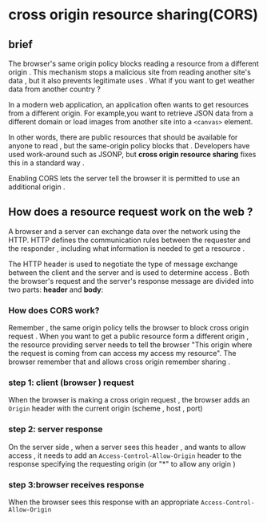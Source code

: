 # cross origin resource sharing(CORS)

## brief

The browser's same origin policy blocks reading a resource from a different origin . This mechanism stops a malicious site from reading another site's data , but it also prevents legitimate uses . What if you want to get weather data from another country ?

In a modern web application, an application often wants to get resources from a different  origin. For example,you want to retrieve JSON data from a different domain or load images from another site into a `<canvas>` element.

In other words, there are public resources that should be available for anyone to read , but the same-origin policy blocks that . Developers have used work-around such as JSONP, but **cross origin resource sharing** fixes this in a standard way .

Enabling CORS lets the server tell the browser it is permitted to use an additional origin .

## How does a resource request work on the web ?

A browser and a server can exchange data over the network using the HTTP. HTTP defines the communication rules between the requester and the responder , including what information is needed to get a resource .

The HTTP header is used to negotiate the type of message exchange between the client and the server and is used to determine access . Both the browser's request and the server's response message are divided into two parts: **header** and **body**:

### How does CORS work?

Remember , the same origin policy tells the browser to block cross origin request . When you want to get a public resource form a different origin , the resource providing server needs to tell the browser "This origin where the request is coming from can access my access my resource". The browser remember that and allows cross origin remember sharing .

### step 1: client (browser ) request

When the browser is making a cross origin request , the browser adds an `Origin` header with the current origin (scheme , host , port)

### step 2: server response

On the server side , when a server sees this header , and wants to allow access , it needs to add an `Access-Control-Allow-Origin` header to the response specifying the requesting origin (or "*" to allow any origin )

### step 3:browser receives response 

When the browser sees this response with an appropriate `Access-Control-Allow-Origin`
